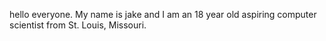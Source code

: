  hello everyone. My name is jake and I am an 18 year old aspiring computer scientist from St. Louis, Missouri.
